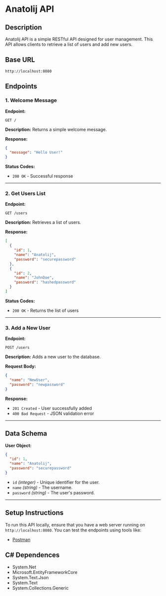 # Anatolij API

## Description
Anatolij API is a simple RESTful API designed for user management. This API allows clients to retrieve a list of users and add new users.

## Base URL
```
http://localhost:8080
```

## Endpoints

### 1. Welcome Message
**Endpoint:**
```
GET /
```
**Description:**
Returns a simple welcome message.

**Response:**
```json
{
  "message": "Hello User!"
}
```
**Status Codes:**
- `200 OK` - Successful response

---

### 2. Get Users List
**Endpoint:**
```
GET /users
```
**Description:**
Retrieves a list of users.

**Response:**
```json
[
  {
    "id": 1,
    "name": "Anatolij",
    "password": "securepassword"
  },
  {
    "id": 2,
    "name": "JohnDoe",
    "password": "hashedpassword"
  }
]
```
**Status Codes:**
- `200 OK` - Returns the list of users

---

### 3. Add a New User
**Endpoint:**
```
POST /users
```
**Description:**
Adds a new user to the database.

**Request Body:**
```json
{
  "name": "NewUser",
  "password": "newpassword"
}
```
**Response:**
- `201 Created` - User successfully added
- `400 Bad Request` - JSON validation error

---

## Data Schema
**User Object:**
```json
{
  "id": 1,
  "name": "Anatolij",
  "password": "securepassword"
}
```
- `id` *(integer)* - Unique identifier for the user.
- `name` *(string)* - The username.
- `password` *(string)* - The user's password.

---

## Setup Instructions
To run this API locally, ensure that you have a web server running on `http://localhost:8080`. You can test the endpoints using tools like:
- [Postman](https://www.postman.com/)

## C# Dependences
- System.Net
- Microsoft.EntityFrameworkCore
- System.Text.Json
- System.Text
- System.Collections.Generic